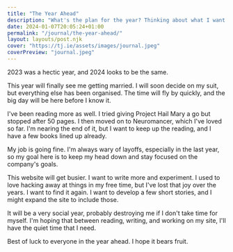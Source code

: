 ```yaml
---
title: "The Year Ahead"
description: "What's the plan for the year? Thinking about what I want to achieve."
date: 2024-01-07T20:05:24+01:00
permalink: "/journal/the-year-ahead/"
layout: layouts/post.njk
cover: "https://tj.ie/assets/images/journal.jpeg"
coverPreview: "journal.jpeg"
---
```


2023 was a hectic year, and 2024 looks to be the same.

This year will finally see me getting married. I will soon decide on my suit, but everything else has been organised. The time will fly by quickly, and the big day will be here before I know it.

I've been reading more as well. I tried giving Project Hail Mary a go but stopped after 50 pages. I then moved on to Neuromancer, which I've loved so far. I'm nearing the end of it, but I want to keep up the reading, and I have a few books lined up already.

My job is going fine. I'm always wary of layoffs, especially in the last year, so my goal here is to keep my head down and stay focused on the company's goals.

This website will get busier. I want to write more and experiment. I used to love hacking away at things in my free time, but I've lost that joy over the years. I want to find it again. I want to develop a few short stories, and I might expand the site to include those.

It will be a very social year, probably destroying me if I don't take time for myself. I'm hoping that between reading, writing, and working on my site, I'll have the quiet time that I need.

Best of luck to everyone in the year ahead. I hope it bears fruit.




